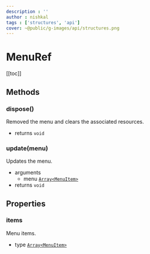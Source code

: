 ```yaml
---
description : ''
author : nishkal
tags : ['structures', 'api']
cover: ~@public/g-images/api/structures.png
---
```


# MenuRef

[[toc]]

## Methods

### dispose()
Removed the menu and clears the associated resources.
* returns `void`

### update(menu)
Updates the menu.
* arguments
  * menu [`Array<MenuItem>`](/structures/menu-item.md)
* returns `void`

## Properties

### items
Menu items.
* type [`Array<MenuItem>`](/structures/menu-item.md)

